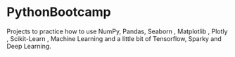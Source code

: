 # PythonBootcamp
Projects to practice how to use NumPy, Pandas, Seaborn , Matplotlib , Plotly , Scikit-Learn , Machine Learning and a little bit of Tensorflow, Sparky and Deep Learning.  
